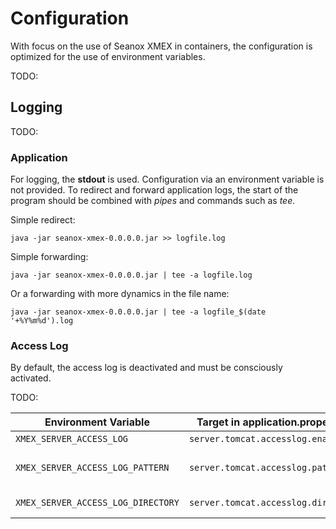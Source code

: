 # Configuration

With focus on the use of Seanox XMEX in containers, the configuration is
optimized for the use of environment variables.

TODO:

## Logging

TODO:

### Application

For logging, the __stdout__ is used. Configuration via an environment variable
is not provided. To redirect and forward application logs, the start of the
program should be combined with _pipes_ and commands such as _tee_. 

Simple redirect:

```
java -jar seanox-xmex-0.0.0.0.jar >> logfile.log
```

Simple forwarding:

```
java -jar seanox-xmex-0.0.0.0.jar | tee -a logfile.log
```

Or a forwarding with more dynamics in the file name:

```
java -jar seanox-xmex-0.0.0.0.jar | tee -a logfile_$(date '+%Y%m%d').log
```

### Access Log

By default, the access log is deactivated and must be consciously activated.

TODO:

<table>
  <thead>
    <tr>
      <th>Environment Variable</th>
      <th>Target in application.properties</th>
      <th>Description</th>
    </tr>  
  </thead>
  <tbody>
    <tr>
      <td>
        <code>XMEX_SERVER_ACCESS_LOG</code>
      </td>
      <td>
        <code>server.tomcat.accesslog.enabled</code>
      </td>
      <td>
        TODO:
      </td>
    </tr>
    <tr>
      <td>
        <code>XMEX_SERVER_ACCESS_LOG_PATTERN</code>
      </td>
      <td>
        <code>server.tomcat.accesslog.pattern</code>
      </td>
      <td>
        TODO:
        https://tomcat.apache.org/tomcat-9.0-doc/config/valve.html
      </td>
    </tr>
    <tr>
      <td>
        <code>XMEX_SERVER_ACCESS_LOG_DIRECTORY</code>
      </td>
      <td>
        <code>server.tomcat.accesslog.directory</code>
      </td>
      <td>
        TODO:
        Relative paths are based on the current working directory.
      </td>
    </tr>
  </tbody>
</table>
